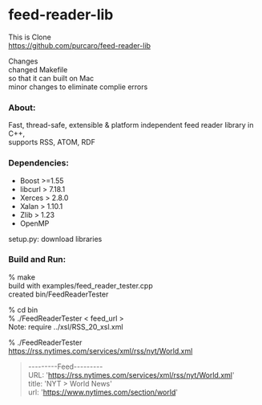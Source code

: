 feed-reader-lib
===============

This is Clone <br/>
 https://github.com/purcaro/feed-reader-lib <br/>

Changes <br/>
changed Makefile <br/>
so that it can built on Mac <br/>
minor changes to eliminate complie errors <br/>


### About:
 Fast, thread-safe, extensible &amp; platform independent feed reader library in C++, <br/>
supports RSS, ATOM, RDF <br/>

### Dependencies:
- Boost >=1.55 <br/>
- libcurl > 7.18.1 <br/>
- Xerces > 2.8.0 <br/>
- Xalan > 1.10.1 <br/>
- Zlib > 1.23 <br/>
- OpenMP <br/>

setup.py: download libraries <br/>

### Build and Run:
% make <br/>
build with examples/feed_reader_tester.cpp <br/>
created bin/FeedReaderTester <br/>

% cd bin <br/>
 % ./FeedReaderTester < feed_url > <br/>
Note: require ../xsl/RSS_20_xsl.xml <br/>

 % ./FeedReaderTester https://rss.nytimes.com/services/xml/rss/nyt/World.xml <br/>
> ---------Feed---------  <br/>
> URL: 'https://rss.nytimes.com/services/xml/rss/nyt/World.xml' <br/>
> title:	'NYT > World News' <br/>
> url: 'https://www.nytimes.com/section/world' <br/>


